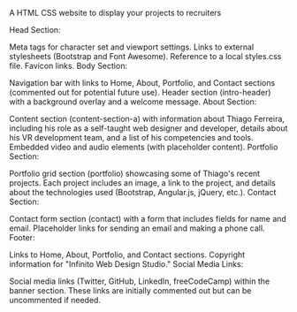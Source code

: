 A HTML CSS website to display your projects to recruiters

Head Section:

Meta tags for character set and viewport settings.
Links to external stylesheets (Bootstrap and Font Awesome).
Reference to a local styles.css file.
Favicon links.
Body Section:

Navigation bar with links to Home, About, Portfolio, and Contact sections (commented out for potential future use).
Header section (intro-header) with a background overlay and a welcome message.
About Section:

Content section (content-section-a) with information about Thiago Ferreira, including his role as a self-taught web designer and developer, details about his VR development team, and a list of his competencies and tools.
Embedded video and audio elements (with placeholder content).
Portfolio Section:

Portfolio grid section (portfolio) showcasing some of Thiago's recent projects.
Each project includes an image, a link to the project, and details about the technologies used (Bootstrap, Angular.js, jQuery, etc.).
Contact Section:

Contact form section (contact) with a form that includes fields for name and email.
Placeholder links for sending an email and making a phone call.
Footer:

Links to Home, About, Portfolio, and Contact sections.
Copyright information for "Infinito Web Design Studio."
Social Media Links:

Social media links (Twitter, GitHub, LinkedIn, freeCodeCamp) within the banner section.
These links are initially commented out but can be uncommented if needed.
